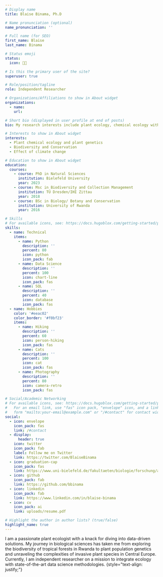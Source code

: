 ```yaml
---
# Display name
title: Blaise Binama, Ph.D

# Name pronunciation (optional)
name_pronunciation: ''

# Full name (for SEO)
first_name: Blaise
last_name: Binama

# Status emoji
status:
  icon: ⛹🏿️

# Is this the primary user of the site?
superuser: true

# Role/position/tagline
role: Independent Researcher

# Organizations/Affiliations to show in About widget
organizations:
  - name: 
    url: 

# Short bio (displayed in user profile at end of posts)
bio: My research interests include plant ecology, chemical ecology with (a)biotic interactions, plant genetics, bodiversity and conservation, as well as the repercussions of climate change.

# Interests to show in About widget
interests:
  - Plant chemical ecology and plant genetics
  - Biodiversity and Conservation
  - Effect of climate change

# Education to show in About widget
education:
  courses:
    - course: PhD in Natural Sciences
      institution: Bielefeld University
      year: 2023
    - course: Msc in Biodiversity and Collection Management
      institution: TÜ Dresden/IHI Zittau
      year: 2018
    - course: BSc in Biology/ Botany and Conservation
      institution: University of Rwanda
      year: 2016

# Skills
# For available icons, see: https://docs.hugoblox.com/getting-started/page-builder/#icons
skills:
  - name: Technical
    items:
      - name: Python
        description: ''
        percent: 80
        icon: python
        icon_pack: fab
      - name: Data Science
        description: ''
        percent: 100
        icon: chart-line
        icon_pack: fas
      - name: SQL
        description: ''
        percent: 40
        icon: database
        icon_pack: fas
  - name: Hobbies
    color: '#eeac02'
    color_border: '#f0bf23'
    items:
      - name: Hiking
        description: ''
        percent: 60
        icon: person-hiking
        icon_pack: fas
      - name: Cats
        description: ''
        percent: 100
        icon: cat
        icon_pack: fas
      - name: Photography
        description: ''
        percent: 80
        icon: camera-retro
        icon_pack: fas

# Social/Academic Networking
# For available icons, see: https://docs.hugoblox.com/getting-started/page-builder/#icons
#   For an email link, use "fas" icon pack, "envelope" icon, and a link in the
#   form "mailto:your-email@example.com" or "/#contact" for contact widget.
social:
  - icon: envelope
    icon_pack: fas
    link: /#contact
  - display:
      header: true
    icon: twitter
    icon_pack: fab
    label: Follow me on Twitter
    link: https://twitter.com/BlaiseBinama
  - icon: graduation-cap
    icon_pack: fas
    link: https://www.uni-bielefeld.de/fakultaeten/biologie/forschung/arbeitsgruppen/chem_eco/forschung/etablierungsmechanismen/index.xml
  - icon: github
    icon_pack: fab
    link: https://github.com/bbinama
  - icon: linkedin
    icon_pack: fab
    link: https://www.linkedin.com/in/blaise-binama
  - icon: cv
    icon_pack: ai
    link: uploads/resume.pdf

# Highlight the author in author lists? (true/false)
highlight_name: true
---
```


I am a passionate plant ecologist with a knack for diving into data-driven solutions. My journey in biological sciences has taken me from exploring the biodiversity of tropical forests in Rwanda to plant population genetics and unraveling the complexities of invasive plant species in Central Europe. Currently, I am independent researcher on a mission to integrate ecology with state-of-the-art data science methodologies.
{style="text-align: justify;"}